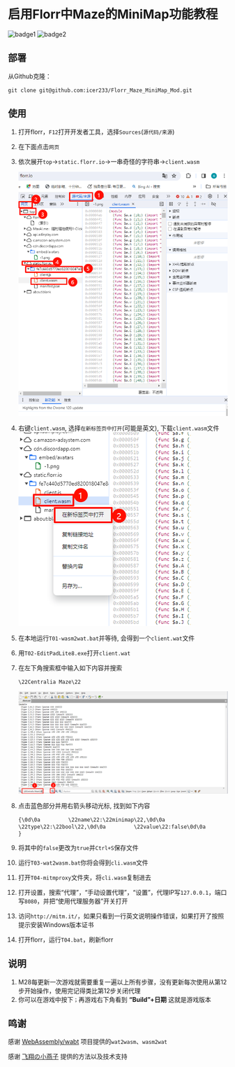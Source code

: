 # 启用Florr中Maze的MiniMap功能教程
![badge1](https://img.shields.io/badge/License-MIT-blue) ![badge2](https://img.shields.io/badge/Language-Python-green)


## 部署

从Github克隆：

```
git clone git@github.com:icer233/Florr_Maze_MiniMap_Mod.git
```

## 使用

1. 打开florr，`F12`打开开发者工具，选择`Sources`(`源代码/来源`)

2. 在下面点击`网页`

3. 依次展开`top`->`static.florr.io`->一串奇怪的字符串->`client.wasm`

   ![1](README.assets/1.png)

4. 右键`client.wasm`, 选择`在新标签页中打开`(可能是英文), 下载`client.wasm`文件
   ![2](README.assets/2.png)

5. 在本地运行`T01-wasm2wat.bat`并等待, 会得到一个`client.wat`文件

6. 用`T02-EditPadLite8.exe`打开`client.wat`

7. 在左下角搜索框中输入如下内容并搜索

   ```
   \22Centralia Maze\22
   ```
   ![3](README.assets/3.png)

8. 点击蓝色部分并用右箭头移动光标, 找到如下内容

   ```
   {\0d\0a         \22name\22:\22minimap\22,\0d\0a         \22type\22:\22bool\22,\0d\0a         \22value\22:false\0d\0a        }
   ```

9. 将其中的`false`更改为`true`并`Ctrl+S`保存文件

10. 运行`T03-wat2wasm.bat`你将会得到`cli.wasm`文件

11. 打开`T04-mitmproxy`文件夹，将`cli.wasm`复制进去

12. 打开设置，搜索“代理”，“手动设置代理”，“设置”，代理IP写`127.0.0.1`，端口写`8080`，并把“使用代理服务器”开关打开

13. 访问`http://mitm.it/`，如果只看到一行英文说明操作错误，如果打开了按照提示安装Windows版本证书

14. 打开florr，运行`T04.bat`，刷新florr

## 说明

1. M28每更新一次游戏就需要重复一遍以上所有步骤，没有更新每次使用从第12步开始操作，使用完记得类比第12步关闭代理
2. 你可以在游戏中按下`；`再游戏右下角看到 **“Build”+日期** 这就是游戏版本

## 鸣谢

感谢 [WebAssembly/wabt](https://github.com/WebAssembly/wabt) 项目提供的`wat2wasm`、`wasm2wat`

感谢 [飞翔の小燕子](https://space.bilibili.com/495300593) 提供的方法以及技术支持

